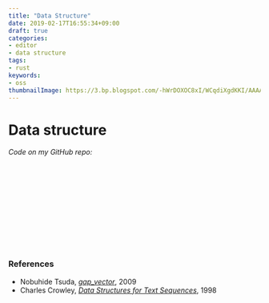 ```yaml
---
title: "Data Structure"
date: 2019-02-17T16:55:34+09:00
draft: true
categories:
- editor
- data structure
tags:
- rust
keywords:
- oss
thumbnailImage: https://3.bp.blogspot.com/-hWrDOXOC8xI/WCqdiXgdKKI/AAAAAAAA_iw/7BfZLOWK9XcZ-AHhh_Y4jO7FMZ7QzlgQgCLcB/s800/pose_oisugaru_woman.png
---
```


# Data structure

*Code on my GitHub repo:*
<div class="iframely-embed"><div class="iframely-responsive" style="height: 168px; padding-bottom: 0;"><a href="https://github.com/kHigasa/vir/blob/master/src/gap_vec.rs" data-iframely-url="//cdn.iframe.ly/GEFnaMz"></a></div></div><script async src="//cdn.iframe.ly/embed.js" charset="utf-8"></script>

### References

- Nobuhide Tsuda, [*gap_vector*](http://vivi.dyndns.org/vivi/docs/gen/gap_vector.php), 2009
- Charles Crowley, [*Data Structures for Text Sequences*](https://www.cs.unm.edu/~crowley/papers/sds.pdf), 1998

